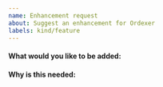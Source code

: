 ```yaml
---
name: Enhancement request
about: Suggest an enhancement for Ordexer
labels: kind/feature
---
```


<!-- Please only use this template for submitting enhancement/feature requests -->

#### What would you like to be added:

#### Why is this needed:
